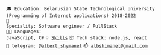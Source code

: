

<code>🎓 Education: Belarusian State Technological University (Programming of Internet applications) 2018-2022</code><br>
<code>👷 Speciality: Software engineer / FullStack</code><br>
<code>🧑‍💻 Languages: JavaScript, C#</code>
<code>💡 [Skills](SKILLS.md)</code>
<code>📦 Tech stack: node.js, react</code><br>
<code>💬 telegram: [@albert_shymanel](https://telegram.me/albert_shymanel)</code>
<code>📫 [albshimanel@gmail.com](mailto:albshimanel@gmail.com)</code>
